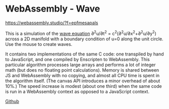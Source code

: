 # WebAssembly - Wave

https://webassembly.studio/?f=epfmesapals

This is a simulation of the [wave equation](https://en.wikipedia.org/wiki/Wave_equation)
<span class="eq">&#8706;<sup>2</sup>u/&#8706;t<sup>2</sup> = c<sup>2</sup>(&#8706;<sup>2</sup>u/&#8706;x<sup>2</sup>+&#8706;<sup>2</sup>u/&#8706;y<sup>2</sup>)</span>
across a 2D manifold with a boundary condition of u=0 along the unit circle. Use the mouse to create waves.

It contains two implementations of the same C code: one transpiled by hand to JavaScript, and one compiled by Enscripten to WebAssembly.
This particular algorithm processes large arrays and performs a lot of integer math (but does no floating point calculations).
Memory is shared between JS and WebAssembly with no copying, and almost all CPU time is spent in the algorithm itself.
(The canvas API introduces a minor overhead of about 10%.)
The speed increase is modest (about one third) when the same code is run in a WebAssembly context as opposed to a JavaScript context.

[Github](https://github.com/jtiscione/webassembly-wave)
